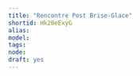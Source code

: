 ```yaml
---
title: "Rencontre Post Brise-Glace"
shortid: Hk20eExyG
alias: 
model: 
tags: 
node: 
draft: yes
--- 
```

 